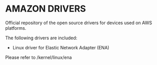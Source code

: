 AMAZON DRIVERS
==============

Official repository of the open source drivers for devices used on AWS platforms.

The following drivers are included:


* Linux driver for Elastic Network Adapter (ENA)

Please refer to /kernel/linux/ena
